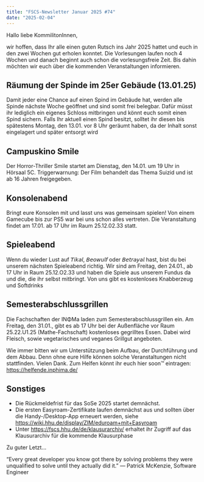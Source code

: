 ```yaml
---
title: "FSCS-Newsletter Januar 2025 #74"
date: "2025-02-04"
---
```

Hallo liebe KommilitonInnen,

wir hoffen, dass Ihr alle einen guten Rutsch ins Jahr 2025 hattet und euch in den zwei Wochen gut erholen konntet. Die Vorlesungen laufen noch 4 Wochen und danach beginnt auch schon die vorlesungsfreie Zeit. Bis dahin möchten wir euch über die kommenden Veranstaltungen informieren.

## Räumung der Spinde im 25er Gebäude (13.01.25)
Damit jeder eine Chance auf einen Spind im Gebäude hat, werden alle Spinde nächste Woche geöffnet und sind somit frei belegbar. Dafür müsst ihr lediglich ein eigenes Schloss mitbringen und könnt euch somit einen Spind sichern. Falls Ihr aktuell einen Spind besitzt, solltet ihr diesen bis spätestens Montag, den 13.01. vor 8 Uhr geräumt haben, da der Inhalt sonst eingelagert und später entsorgt wird

## Campuskino Smile
Der Horror-Thriller Smile startet am Dienstag, den 14.01. um 19 Uhr in Hörsaal 5C. Triggerwarnung: Der Film behandelt das Thema Suizid und ist ab 16 Jahren freigegeben.

## Konsolenabend
Bringt eure Konsolen mit und lasst uns was gemeinsam spielen! Von einem Gamecube bis zur PS5 war bei uns schon alles vertreten. Die Veranstaltung findet am 17.01. ab 17 Uhr im Raum 25.12.02.33 statt.

## Spieleabend
Wenn du wieder Lust auf 𝘛𝘪𝘬𝘢𝘭, 𝘉𝘦𝘰𝘸𝘶𝘭𝘧 oder 𝘉𝘦𝘵𝘳𝘢𝘺𝘢𝘭 hast, bist du bei unserem nächsten Spieleabend richtig. Wir sind am Freitag, den 24.01., ab 17 Uhr in Raum 25.12.O2.33 und haben die Spiele aus unserem Fundus da und die, die ihr selbst mitbringt. Von uns gibt es kostenloses Knabberzeug und Softdrinks

## Semesterabschlussgrillen
Die Fachschaften der INΦMa laden zum Semesterabschlussgrillen ein. Am Freitag, den 31.01., gibt es ab 17 Uhr bei der Außenfläche vor Raum 25.22.U1.25 (Mathe-Fachschaft) kostenloses gegrilltes Essen. Dabei wird Fleisch, sowie vegetarisches und veganes Grillgut angeboten.

Wie immer bitten wir um Unterstützung beim Aufbau, der Durchführung und dem Abbau. Denn ohne eure Hilfe können solche Veranstaltungen nicht stattfinden. Vielen Dank.
Zum Helfen könnt ihr euch hier soon™ eintragen: https://helfende.inphima.de/

## Sonstiges
- Die Rückmeldefrist für das SoSe 2025 startet demnächst.
- Die ersten Easyroam-Zertifikate laufen demnächst aus und sollten über die Handy-/Desktop-App erneuert werden, siehe https://wiki.hhu.de/display/ZIM/eduroam+mit+Easyroam
- Unter https://fscs.hhu.de/de/klausurarchiv/ erhaltet ihr Zugriff auf das Klausurarchiv für die kommende Klausurphase

Zu guter Letzt…

“Every great developer you know got there by solving problems they were unqualified to solve until they actually did it.”
— Patrick McKenzie, Software Engineer

